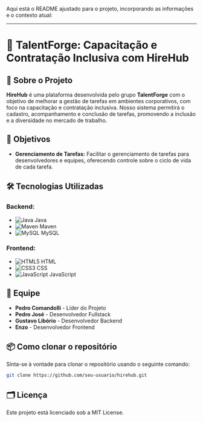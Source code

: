 Aqui está o README ajustado para o projeto, incorporando as informações e o contexto atual:

---

# 🎯 **TalentForge: Capacitação e Contratação Inclusiva com HireHub**

## 📘 Sobre o Projeto
**HireHub** é uma plataforma desenvolvida pelo grupo **TalentForge** com o objetivo de melhorar a gestão de tarefas em ambientes corporativos, com foco na capacitação e contratação inclusiva. Nosso sistema permitirá o cadastro, acompanhamento e conclusão de tarefas, promovendo a inclusão e a diversidade no mercado de trabalho.

## 🌟 Objetivos
- **Gerenciamento de Tarefas:** Facilitar o gerenciamento de tarefas para desenvolvedores e equipes, oferecendo controle sobre o ciclo de vida de cada tarefa.

## 🛠️ Tecnologias Utilizadas
### Backend:
- ![Java](https://img.shields.io/badge/Java-%23ED8B00.svg?style=flat&logo=java&logoColor=white) Java
- ![Maven](https://img.shields.io/badge/Maven-C71A36.svg?style=flat&logo=apache-maven&logoColor=white) Maven
- ![MySQL](https://img.shields.io/badge/MySQL-4479A1.svg?style=flat&logo=mysql&logoColor=white) MySQL

### Frontend:
- ![HTML5](https://img.shields.io/badge/HTML5-E34F26.svg?style=flat&logo=html5&logoColor=white) HTML
- ![CSS3](https://img.shields.io/badge/CSS3-%231572B6.svg?style=flat&logo=css3&logoColor=white) CSS
- ![JavaScript](https://img.shields.io/badge/JavaScript-F7DF1E.svg?style=flat&logo=javascript&logoColor=black) JavaScript
  
## 👥 Equipe
- **Pedro Comandolli** - Líder do Projeto
- **Pedro José** - Desenvolvedor Fullstack
- **Gustavo Libório** - Desenvolvedor Backend
- **Enzo** - Desenvolvedor Frontend
  
## 📦 Como clonar o repositório
Sinta-se à vontade para clonar o repositório usando o seguinte comando:

```bash
git clone https://github.com/seu-usuario/hirehub.git
```

## 🗂️ Licença
Este projeto está licenciado sob a MIT License.
